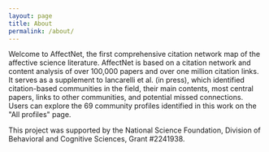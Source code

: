 ```yaml
---
layout: page
title: About
permalink: /about/
---
```


Welcome to AffectNet, the first comprehensive citation network map of the affective science literature. AffectNet is based on a citation network and content analysis of over 100,000 papers and over one million citation links. It serves as a supplement to Iancarelli et al. (in press), which identified citation-based communities in the field, their main contents, most central papers, links to other communities, and potential missed connections. Users can explore the 69 community profiles identified in this work on the "All profiles" page.

This project was supported by the National Science Foundation, Division of Behavioral and Cognitive Sciences, Grant #2241938.

